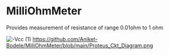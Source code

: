 # MilliOhmMeter
Provides measurement of resistance of range 0.01ohm to 1 ohm



![-Vcc (1)](https://github.com/user-attachments/assets/d37a3201-d2bc-4eb1-bbf0-40bc75a179fc)
https://github.com/Aniket-Bodele/MilliOhmMeter/blob/main/Proteus_Ckt_Diagram.png
